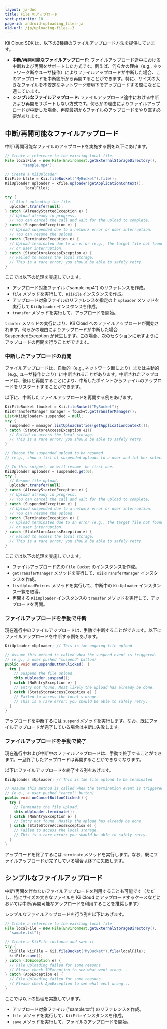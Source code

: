```yaml
---
layout: ja-doc
title: File のアップロード
sort-priority: 10
page-id: android-uploading_files-ja
old-url: /jp/uploading-files--3
---
```

Kii Cloud SDK は、以下の2種類のファイルアップロード方法を提供しています。

* **中断/再開可能なファイルアップロード:** ファイルアップロード途中における中断および再開をサポートした方式です。例えば、何らかの理由（e.g., ネットワーク断やユーザ操作）によりファイルアップロードが中断した場合、このアップロードを中断箇所から再開することができます。特に、サイズの大きなファイルを不安定なネットワーク環境下でアップロードする際になどに適しています。
* **シンプルなファイルアップロード:** ファイルアップロード途中における中断および再開をサポートしない方式です。何らかの理由によりファイルアップロードが中断した場合、再度最初からファイルのアップロードをやり直す必要があります。


## 中断/再開可能なファイルアップロード

中断/再開可能なファイルのアップロードを実施する例を以下にあげます。

```java
// Create a reference to the existing local file.
File localFile = new File(Environment.getExternalStorageDirectory(), 
        "sample.mp4");

// Create a KiiUploader
KiiFile kfile = Kii.fileBucket("MyBucket").file();
KiiUploader uploader = kfile.uploader(getApplicationContext(), 
         localFile);

try {
  // Start uploading the file.
  uploader.transfer(null);
} catch (AlreadyStartedException e) {
  // Upload already in progress.
  // You can cancel the call and wait for the upload to complete.
} catch (SuspendedException e) {
  // Upload suspended due to a network error or user interruption.
  // You can resume the upload.
} catch (TerminatedException e) {
  // Upload terminated due to an error (e.g., the target file not found)
  // or user interruption.
} catch (StateStoreAccessException e) {
  // Failed to access the local storage.
  // This is a rare error; you should be able to safely retry.
}
```

ここでは以下の処理を実施しています。

* アップロード対象ファイル ("sample.mp4") のリファレンスを作成。
* `file` メソッドを実行して、`KiiFile` インスタンスを作成。
* アップロード対象ファイルのリファレンスを指定の上 `uploader` メソッドを実行して `KiiUploader` インスタンスを作成。
* `transfer` メソッドを実行して、アップロードを開始。

`tranfer` メソッドの実行により、Kii Cloud へのファイルアップロードが開始されます。何らかの理由によりアップロードが中断した場合 SuspendedException が発生します。この場合、次のセクションに示すようにアップロードの再開を行うことができます。

### 中断したアップロードの再開

ファイルアップロードは、自動的（e.g., ネットワーク断により）または主動的（e.g., ユーザ操作により）に中断されることがあります。中断されたアップロードは、後ほど再開することにより、中断したポイントからファイルのアップロードをリスタートすることができます。

以下に、中断したファイルアップロードを再開する例をあげます。

```java
KiiFileBucket fbucket = Kii.fileBucket("MyBucket");
KiiRTransferManager manager = fbucket.getTransferManager();
List<KiiUploader> suspended = null;
try {
  suspended = manager.listUploadEntries(getApplicationContext());
} catch (StateStoreAccessException e1){
  // Failed to access the local storage.
  // This is a rare error; you should be able to safely retry.
}

// Choose the suspended upload to be resumed.
// (e.g., show a list of suspended uploads to a user and let her select)

// In this snippet, we will resume the first one.
KiiUploader uploader = suspended.get(0);
try {
  // Resume file upload.
  uploader.transfer(null);
} catch (AlreadyStartedException e) {
  // Upload already in progress.
  // You can cancel the call and wait for the upload to complete.
} catch (SuspendedException e) {
  // Upload suspended due to a network error or user interruption.
  // You can resume the upload.
} catch (TerminatedException e) {
  // Upload terminated due to an error (e.g., the target file not found)
  // or user interruption.
} catch (StateStoreAccessException e) {
  // Failed to access the local storage.
  // This is a rare error; you should be able to safely retry.
}
```

ここでは以下の処理を実施しています。

* ファイルアップロード先の `File Bucket` のインスタンスを作成。
* `getTransferManager` メソッドを実行して、`KiiRTransferManager` インスタンスを作成。
* `listUploadEntries` メソッドを実行して、中断中の `KiiUploader` インスタンス一覧を取得。
* 再開する `KiiUploader` インスタンスの `transfer` メソッドを実行して、アップロードを再開。


### ファイルアップロードを手動で中断

現在進行中のファイルアップロードは、手動で中断することができます。以下にファイルアップロードを中断する例をあげます。

```java
KiiUploader mUploader; // This is the ongoing file upload.

// Assume this method is called when the suspend event is triggered.
// (e.g., a user pushed "suspend" button)
public void onSuspendButtonClicked() {
  try {
    // Suspend the file upload.
    this.mUploader.suspend();
  } catch (NoEntryException e) {
    // Entry not found. Most likely the upload has already be done.
  } catch (StateStoreAccessException e) {
    // Failed to access the local storage.
    // This is a rare error; you should be able to safely retry.
  }
}
```

アップロードを中断するには `suspend` メソッドを実行します。なお、既にファイルアップロードが完了している場合は中断に失敗します。


### ファイルアップロードを手動で終了

現在進行中および中断中のファイルアップロードは、手動で終了することができます。一旦終了したアップロードは再開することができなくなります。

以下にファイルアップロードを終了する例をあげます。

```java
KiiUploader mUploader; // This is the file upload to be terminated

// Assume this method is called when the termination event is triggered.
// (e.g., a user pushed "cancel" button)
public void onCancelButtonClicked() {
  try {
    // Terminate the file upload.
    this.mUploader.terminate();
  } catch (NoEntryException e) {
    // Entry not found. Mostly the upload has already be done. 
  } catch (StateStoreAccessException e) { 
    // Failed to access the local storage.
    // This is a rare error; you should be able to safely retry. 
  } 
}
```

アップロードを終了するには `terminate` メソッドを実行します。なお、既にファイルアップロードが完了している場合は終了に失敗します。


## シンプルなファイルアップロード

中断/再開を伴わないファイルアップロードを利用することも可能です（ただし、特にサイズの大きなファイルを Kii Cloud にアップロードするケースなどにおいては中断/再開可能なアップロードを利用することを推奨します）

シンプルなファイルアップロードを行う例を以下にあげます。

```java
// Create a reference to the existing local file
File localFile = new File(Environment.getExternalStorageDirectory(), 
  "sample.txt");

// Create a KiiFile instance and save it
try {
  KiiFile kiiFile = Kii.fileBucket("MyBucket").file(localFile);
  kiiFile.save();
} catch (IOException e) {
  // File Uploading failed for some reasons
  // Please check IOException to see what went wrong...
} catch (AppException e) {
  // File Uploading failed for some reasons
  // Please check AppException to see what went wrong...
}
```

ここでは以下の処理を実施しています。

* アップロード対象ファイル ("sample.txt") のリファレンスを作成。
* `file` メソッドを実行して、`KiiFile` インスタンスを作成。
* `save` メソッドを実行して、ファイルのアップロードを開始。
